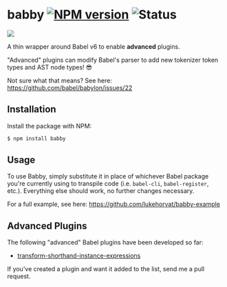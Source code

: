 # babby [![NPM version](http://img.shields.io/npm/v/babby.svg?style=flat-square)](https://www.npmjs.org/package/babby) ![Status](https://img.shields.io/badge/status-experimental-orange.svg?style=flat-square)

![](https://i.imgur.com/exVy1aHb.jpg)

A thin wrapper around Babel v6 to enable __advanced__ plugins.

"Advanced" plugins can modify Babel's parser to add new tokenizer token types and AST node types! 😎

Not sure what that means? See here: https://github.com/babel/babylon/issues/22

## Installation

Install the package with NPM:

```bash
$ npm install babby
```

## Usage

To use Babby, simply substitute it in place of whichever Babel package you're currently using to transpile code (i.e. `babel-cli`, `babel-register`, etc.). Everything else should work, no further changes necessary.

For a full example, see here: https://github.com/lukehorvat/babby-example

## Advanced Plugins

The following "advanced" Babel plugins have been developed so far:

- [transform-shorthand-instance-expressions](https://github.com/lukehorvat/babel-plugin-transform-shorthand-instance-expressions)

If you've created a plugin and want it added to the list, send me a pull request.
